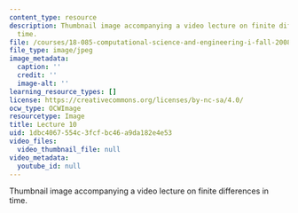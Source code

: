 ```yaml
---
content_type: resource
description: Thumbnail image accompanying a video lecture on finite differences in
  time.
file: /courses/18-085-computational-science-and-engineering-i-fall-2008/1dbc4067554c3fcfbc46a9da182e4e53_10.jpg
file_type: image/jpeg
image_metadata:
  caption: ''
  credit: ''
  image-alt: ''
learning_resource_types: []
license: https://creativecommons.org/licenses/by-nc-sa/4.0/
ocw_type: OCWImage
resourcetype: Image
title: Lecture 10
uid: 1dbc4067-554c-3fcf-bc46-a9da182e4e53
video_files:
  video_thumbnail_file: null
video_metadata:
  youtube_id: null
---
```

Thumbnail image accompanying a video lecture on finite differences in time.